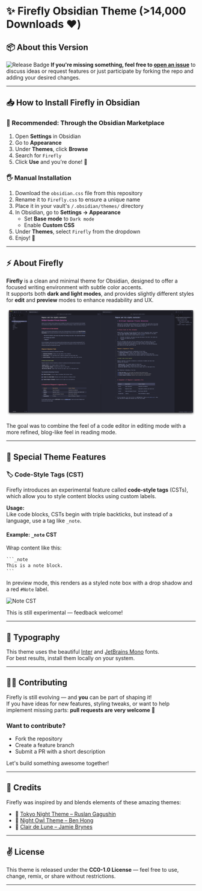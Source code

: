 # ✨ Firefly Obsidian Theme (>14,000 Downloads ♥️)

## 📦 About this Version 
![Release Badge](https://img.shields.io/github/v/release/lazercaveman/firefly-obsidian-theme)
**If you're missing something, feel free to [open an issue](https://github.com/lazercaveman/firefly-obsidian-theme/issues)** to discuss ideas or request features or just participate by forking the repo and adding your desired changes.

---

## 📥 How to Install Firefly in Obsidian

### 🔁 Recommended: Through the Obsidian Marketplace
1. Open **Settings** in Obsidian
2. Go to **Appearance**
3. Under **Themes**, click **Browse**
4. Search for `Firefly`
5. Click **Use** and you're done! 🎉

### 🖐 Manual Installation
1. Download the `obsidian.css` file from this repository
2. Rename it to `Firefly.css` to ensure a unique name
3. Place it in your vault's `/.obsidian/themes/` directory
4. In Obsidian, go to **Settings → Appearance**
   - Set **Base mode** to `Dark mode`
   - Enable **Custom CSS**
5. Under **Themes**, select `Firefly` from the dropdown
6. Enjoy! 🎉

---

## ⚡ About Firefly
**Firefly** is a clean and minimal theme for Obsidian, designed to offer a focused writing environment with subtle color accents.  
It supports both **dark and light modes**, and provides slightly different styles for **edit** and **preview** modes to enhance readability and UX.

![Screenshot](./firefly-theme-screenshot.png)

The goal was to combine the feel of a code editor in editing mode with a more refined, blog-like feel in reading mode.

---

## 🤖 Special Theme Features

### 🏷 Code-Style Tags (CST)
Firefly introduces an experimental feature called **code-style tags** (CSTs), which allow you to style content blocks using custom labels.

**Usage:**  
Like code blocks, CSTs begin with triple backticks, but instead of a language, use a tag like `_note`.

#### Example: `_note` CST  
Wrap content like this:

    ```_note
    This is a note block.
    ```

In preview mode, this renders as a styled note box with a drop shadow and a red `#Note` label.

![Note CST](./assets/_note-cst.png)

This is still experimental — feedback welcome!

---

## 📓 Typography
This theme uses the beautiful [Inter](https://rsms.me/inter/) and [JetBrains Mono](https://jetbrains.com/mono) fonts.  
For best results, install them locally on your system.

---

## 👨‍💻 Contributing

Firefly is still evolving — and **you** can be part of shaping it!  
If you have ideas for new features, styling tweaks, or want to help implement missing parts: **pull requests are very welcome** 🙌

### Want to contribute?
- Fork the repository
- Create a feature branch
- Submit a PR with a short description

Let's build something awesome together!

---

## 🥳 Credits

Firefly was inspired by and blends elements of these amazing themes:

- 🎊 [Tokyo Night Theme – Ruslan Gagushin](https://github.com/RuslanGagushin/Tokyo-Night-Obsidian-Theme)
- 🎊 [Night Owl Theme – Ben Hong](https://github.com/bencodezen/obsidian-night-owl-theme)
- 🎊 [Clair de Lune – Jamie Brynes](https://github.com/jamiebrynes7/clair-de-lune-obsidian-theme)

---

## ✌️ License

This theme is released under the **CC0-1.0 License** — feel free to use, change, remix, or share without restrictions.

---

